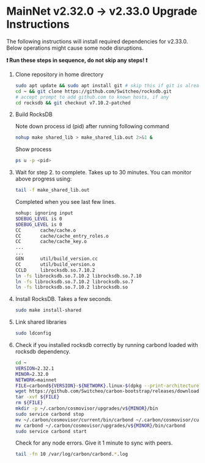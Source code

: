 # MainNet v2.32.0 -> v2.33.0 Upgrade Instructions

The following instructions will install required dependencies for v2.33.0. Below operations might cause some node disruptions.

**:exclamation: Run these steps in sequence, do not skip any steps! :exclamation:**

1. Clone repository in home directory

    ```bash
    sudo apt update && sudo apt install git # skip this if git is already installed
    cd ~ && git clone https://github.com/Switcheo/rocksdb.git
    # accept prompt to add github.com to known hosts, if any
    cd rocksdb && git checkout v7.10.2-patched
    ```

2. Build RocksDB

    Note down process id (pid) after running following command
    ```bash
    nohup make shared_lib > make_shared_lib.out 2>&1 &
    ```

    Show process
    ```bash
    ps u -p <pid>
    ```

3. Wait for step 2. to complete. Takes up to 30 minutes. You can monitor above progress using:

    ```bash
    tail -f make_shared_lib.out
    ```

    Completed when you see last few lines.
    ```bash
    nohup: ignoring input
    $DEBUG_LEVEL is 0
    $DEBUG_LEVEL is 0
    CC       cache/cache.o
    CC       cache/cache_entry_roles.o
    CC       cache/cache_key.o
    ...
    ...
    GEN      util/build_version.cc
    CC       util/build_version.o
    CCLD     librocksdb.so.7.10.2
    ln -fs librocksdb.so.7.10.2 librocksdb.so.7.10
    ln -fs librocksdb.so.7.10.2 librocksdb.so.7
    ln -fs librocksdb.so.7.10.2 librocksdb.so
    ```

4. Install RocksDB. Takes a few seconds.

    ```bash
    sudo make install-shared
    ```

5. Link shared libraries

    ```bash
    sudo ldconfig
    ```

6. Check if you installed rocksdb correctly by running carbond loaded with rocksdb dependency.

    ```bash
    cd ~
    VERSION=2.32.1
    MINOR=2.32.0
    NETWORK=mainnet
    FILE=carbond${VERSION}-${NETWORK}.linux-$(dpkg --print-architecture).tar.gz
    wget https://github.com/Switcheo/carbon-bootstrap/releases/download/v${VERSION}/${FILE}
    tar -xvf ${FILE}
    rm ${FILE}
    mkdir -p ~/.carbon/cosmovisor/upgrades/v${MINOR}/bin
    sudo service carbond stop
    mv ~/.carbon/cosmovisor/current/bin/carbond ~/.carbon/cosmovisor/current/bin/carbond.bak
    mv carbond ~/.carbon/cosmovisor/upgrades/v${MINOR}/bin/carbond
    sudo service carbond start
    ```

    Check for any node errors. Give it 1 minute to sync with peers.
    ```bash
    tail -fn 10 /var/log/carbon/carbond.*.log
    ```
